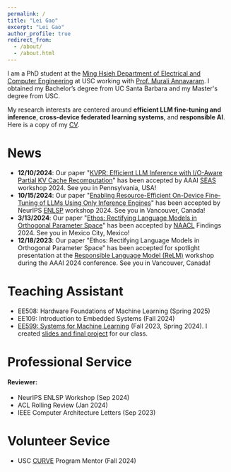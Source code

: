 ```yaml
---
permalink: /
title: "Lei Gao"
excerpt: "Lei Gao"
author_profile: true
redirect_from: 
  - /about/
  - /about.html
---
```


I am a PhD student at the [Ming Hsieh Department of Electrical and Computer Engineering](https://minghsiehece.usc.edu/) at USC working with [Prof. Murali Annavaram](http://scip-lab.usc.edu/). I obtained my Bachelor’s degree from UC Santa Barbara and my Master's degree from USC. 

My research interests are centered around **efficient LLM fine-tuning and inference**, **cross-device federated learning systems**, and **responsible AI**. Here is a copy of my [CV](https://drive.google.com/file/d/1_nmI6PbiMfAH85MrOSnA6IIyZP2Sw-k6/view?usp=drive_link).

# News
* **12/10/2024**: Our paper "[KVPR: Efficient LLM Inference with I/O-Aware Partial KV Cache Recomputation](https://arxiv.org/abs/2411.17089)" has been accepted by AAAI [SEAS](https://seasworkshop.github.io/aaai25/) workshop 2024. See you in Pennsylvania, USA!
* **10/15/2024**: Our paper "[Enabling Resource-Efficient On-Device Fine-Tuning of LLMs Using Only Inference Engines](https://arxiv.org/pdf/2409.15520)" has been accepted by NeurIPS [ENLSP](https://neurips2024-enlsp.github.io/) workshop 2024. See you in Vancouver, Canada!
* **3/13/2024**: Our paper "[Ethos: Rectifying Language Models in Orthogonal Parameter Space](https://arxiv.org/abs/2403.08994)" has been accepted by [NAACL](https://aclanthology.org/2024.findings-naacl.132/) Findings 2024. See you in Mexico City, Mexico!
* **12/18/2023**: Our paper "Ethos: Rectifying Language Models in Orthogonal Parameter Space" has been accepted for spotlight presentation at the [Responsible Language Model (ReLM)](https://sites.google.com/vectorinstitute.ai/relm2024/schedule?authuser=0) workshop during the AAAI 2024 conference. See you in Vancouver, Canada! 

# Teaching Assistant
* EE508: Hardware Foundations of Machine Learning (Spring 2025)
* EE109: Introduction to Embedded Systems (Fall 2024)
* [EE599: Systems for Machine Learning](https://ece-classes.usc.edu/ee599ml/) (Fall 2023, Spring 2024). I created [slides and final project](https://drive.google.com/drive/folders/1-O5gVVR6GCFEz3ShQbHKn4ATEo1BcmIT?usp=sharing) for our class.

# Professional Service
#### Reviewer:
* NeurIPS ENLSP Workshop (Sep 2024)
* ACL Rolling Review (Jan 2024)
* IEEE Computer Architecture Letters (Sep 2023)

# Volunteer Sevice
* USC [CURVE](https://viterbiundergrad.usc.edu/research/curve/) Program Mentor (Fall 2024)